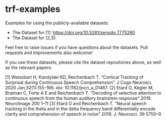 # trf-examples
Examples for using the publicly-available datasets:

- The Dataset for [1]: https://doi.org/10.5281/zenodo.7775260
- The Dataset for [2,3]: <in prep>

Feel free to raise issues if you have questions about the datasets. Pull requests and improvements also welcome!

If you use these datasets, please cite the dataset repositories above, as well as the relevant papers:

[1] Weissbart H, Kandylaki KD, Reichenbach T. “Cortical Tracking of Surprisal during Continuous Speech Comprehension”. J Cogn Neurosci. 2020 Jan;32(1):155-166. doi: 10.1162/jocn_a_01467.
[2] Etard O, Kegler M, Braiman C, Forte A E and Reichenbach T. “Decoding of selective attention to continuous speech from the human auditory brainstem response” 2019. NeuroImage 200 1–11
[3] Etard O and Reichenbach T. “Neural speech tracking in the theta and in the delta frequency band differentially encode clarity and comprehension of speech in noise” 2019. J. Neurosci. 39 5750–9
